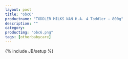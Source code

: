 ```yaml
---
layout: post
title: "obc6"
productname: "TODDLER MILKS NAN H.A. 4 Toddler – 800g"
description: ""
category: 
productimg: "obc6.png"
tags: [otherbabycare]
---
```

{% include JB/setup %}

